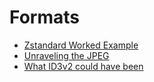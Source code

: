 # Formats

* [Zstandard Worked Example][1]
* [Unraveling the JPEG][2]
* [What ID3v2 could have been][3]

[1]: https://nigeltao.github.io/blog/2022/zstandard-part-1-concepts.html
[2]: https://parametric.press/issue-01/unraveling-the-jpeg/
[3]: https://underjord.io/id3-specification-and-speculation.html
